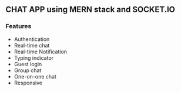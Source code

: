 ## CHAT APP using MERN stack and SOCKET.IO

### Features

* Authentication
* Real-time chat
* Real-time Notification
* Typing indicator
* Guest login
* Group chat
* One-on-one chat
* Responsive
